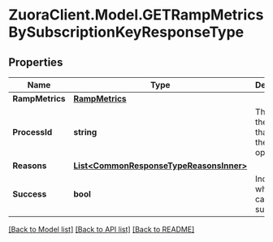 # ZuoraClient.Model.GETRampMetricsBySubscriptionKeyResponseType

## Properties

Name | Type | Description | Notes
------------ | ------------- | ------------- | -------------
**RampMetrics** | [**RampMetrics**](RampMetrics.md) |  | [optional] 
**ProcessId** | **string** | The Id of the process that handle the operation.  | [optional] 
**Reasons** | [**List&lt;CommonResponseTypeReasonsInner&gt;**](CommonResponseTypeReasonsInner.md) |  | [optional] 
**Success** | **bool** | Indicates whether the call succeeded.  | [optional] 

[[Back to Model list]](../README.md#documentation-for-models) [[Back to API list]](../README.md#documentation-for-api-endpoints) [[Back to README]](../README.md)

